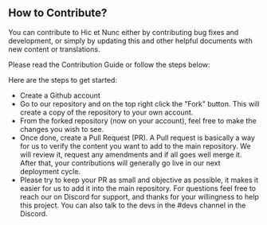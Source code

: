 ## How to Contribute?
You can contribute to Hic et Nunc either by contributing bug fixes and development, or simply by updating this and other helpful documents with new content or translations.

Please read the Contribution Guide or follow the steps below:

Here are the steps to get started:

* Create a Github account
* Go to our repository and on the top right click the "Fork" button. This will create a copy of the repository to your own account.
* From the forked repository (now on your account), feel free to make the changes you wish to see.
* Once done, create a Pull Request (PR). A Pull request is basically a way for us to verify the content you want to add to the main repository. We will review it, request any amendments and if all goes well merge it. After that, your contributions will generally go live in our next deployment cycle.
* Please try to keep your PR as small and objective as possible, it makes it easier for us to add it into the main repository. For questions feel free to reach our on Discord for support, and thanks for your willingness to help this project. You can also talk to the devs in the #devs channel in the Discord.